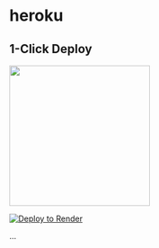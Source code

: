 # heroku




## 1-Click Deploy
<a href="https://heroku.com/deploy"><img src="https://www.herokucdn.com/deploy/button.svg" width="250px" /></a>



[![Deploy to Render](https://render.com/images/deploy-to-render-button.svg)](https://render.com/deploy?repo=https://github.com//nocodb/nocodb-seed-heroku)

...
